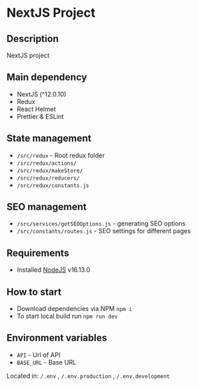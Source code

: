 # NextJS Project

## Description
NextJS project

## Main dependency
- NextJS (^12.0.10)
- Redux
- React Helmet
- Prettier & ESLint

## State management 
- ```/src/redux``` - Root redux folder
- ```/src/redux/actions/```
- ```/src/redux/makeStore/```
- ```/src/redux/reducers/```
- ```/src/redux/constants.js```

## SEO management
- ```/src/services/getSEOOptions.js``` - generating SEO options
- ```/src/constants/routes.js``` - SEO settings for different pages

## Requirements
- Installed [NodeJS](https://nodejs.org/uk/) v16.13.0

## How to start
- Download dependencies via NPM  ```npm i```
- To start local build run ```npm run dev```

## Environment variables
- ```API``` - Url of API
- ```BASE_URL``` - Base URL

Located in: ```/.env``` , ```/.env.production``` , ```/.env.development```
